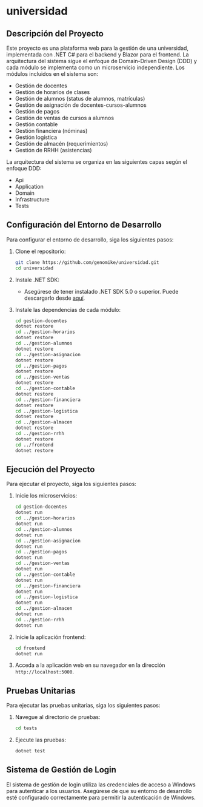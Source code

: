 # universidad

## Descripción del Proyecto

Este proyecto es una plataforma web para la gestión de una universidad, implementada con .NET C# para el backend y Blazor para el frontend. La arquitectura del sistema sigue el enfoque de Domain-Driven Design (DDD) y cada módulo se implementa como un microservicio independiente. Los módulos incluidos en el sistema son:

- Gestión de docentes
- Gestión de horarios de clases
- Gestión de alumnos (status de alumnos, matrículas)
- Gestión de asignación de docentes-cursos-alumnos
- Gestión de pagos
- Gestión de ventas de cursos a alumnos
- Gestión contable
- Gestión financiera (nóminas)
- Gestión logística
- Gestión de almacén (requerimientos)
- Gestión de RRHH (asistencias)

La arquitectura del sistema se organiza en las siguientes capas según el enfoque DDD:

- Api
- Application
- Domain
- Infrastructure
- Tests

## Configuración del Entorno de Desarrollo

Para configurar el entorno de desarrollo, siga los siguientes pasos:

1. Clone el repositorio:
   ```bash
   git clone https://github.com/genomike/universidad.git
   cd universidad
   ```

2. Instale .NET SDK:
   - Asegúrese de tener instalado .NET SDK 5.0 o superior. Puede descargarlo desde [aquí](https://dotnet.microsoft.com/download).

3. Instale las dependencias de cada módulo:
   ```bash
   cd gestion-docentes
   dotnet restore
   cd ../gestion-horarios
   dotnet restore
   cd ../gestion-alumnos
   dotnet restore
   cd ../gestion-asignacion
   dotnet restore
   cd ../gestion-pagos
   dotnet restore
   cd ../gestion-ventas
   dotnet restore
   cd ../gestion-contable
   dotnet restore
   cd ../gestion-financiera
   dotnet restore
   cd ../gestion-logistica
   dotnet restore
   cd ../gestion-almacen
   dotnet restore
   cd ../gestion-rrhh
   dotnet restore
   cd ../frontend
   dotnet restore
   ```

## Ejecución del Proyecto

Para ejecutar el proyecto, siga los siguientes pasos:

1. Inicie los microservicios:
   ```bash
   cd gestion-docentes
   dotnet run
   cd ../gestion-horarios
   dotnet run
   cd ../gestion-alumnos
   dotnet run
   cd ../gestion-asignacion
   dotnet run
   cd ../gestion-pagos
   dotnet run
   cd ../gestion-ventas
   dotnet run
   cd ../gestion-contable
   dotnet run
   cd ../gestion-financiera
   dotnet run
   cd ../gestion-logistica
   dotnet run
   cd ../gestion-almacen
   dotnet run
   cd ../gestion-rrhh
   dotnet run
   ```

2. Inicie la aplicación frontend:
   ```bash
   cd frontend
   dotnet run
   ```

3. Acceda a la aplicación web en su navegador en la dirección `http://localhost:5000`.

## Pruebas Unitarias

Para ejecutar las pruebas unitarias, siga los siguientes pasos:

1. Navegue al directorio de pruebas:
   ```bash
   cd tests
   ```

2. Ejecute las pruebas:
   ```bash
   dotnet test
   ```

## Sistema de Gestión de Login

El sistema de gestión de login utiliza las credenciales de acceso a Windows para autenticar a los usuarios. Asegúrese de que su entorno de desarrollo esté configurado correctamente para permitir la autenticación de Windows.
